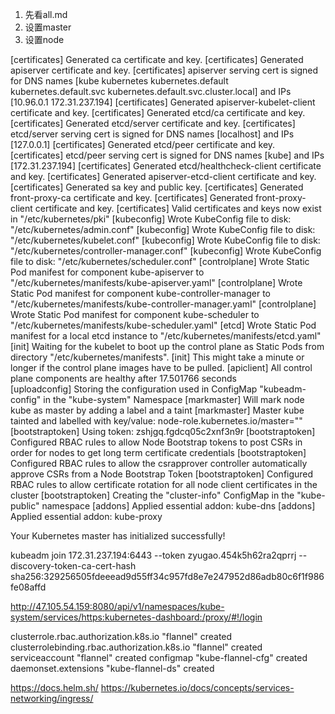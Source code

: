 1. 先看all.md
2. 设置master
3. 设置node


[certificates] Generated ca certificate and key.
[certificates] Generated apiserver certificate and key.
[certificates] apiserver serving cert is signed for DNS names [kube kubernetes kubernetes.default kubernetes.default.svc kubernetes.default.svc.cluster.local] and IPs [10.96.0.1 172.31.237.194]
[certificates] Generated apiserver-kubelet-client certificate and key.
[certificates] Generated etcd/ca certificate and key.
[certificates] Generated etcd/server certificate and key.
[certificates] etcd/server serving cert is signed for DNS names [localhost] and IPs [127.0.0.1]
[certificates] Generated etcd/peer certificate and key.
[certificates] etcd/peer serving cert is signed for DNS names [kube] and IPs [172.31.237.194]
[certificates] Generated etcd/healthcheck-client certificate and key.
[certificates] Generated apiserver-etcd-client certificate and key.
[certificates] Generated sa key and public key.
[certificates] Generated front-proxy-ca certificate and key.
[certificates] Generated front-proxy-client certificate and key.
[certificates] Valid certificates and keys now exist in "/etc/kubernetes/pki"
[kubeconfig] Wrote KubeConfig file to disk: "/etc/kubernetes/admin.conf"
[kubeconfig] Wrote KubeConfig file to disk: "/etc/kubernetes/kubelet.conf"
[kubeconfig] Wrote KubeConfig file to disk: "/etc/kubernetes/controller-manager.conf"
[kubeconfig] Wrote KubeConfig file to disk: "/etc/kubernetes/scheduler.conf"
[controlplane] Wrote Static Pod manifest for component kube-apiserver to "/etc/kubernetes/manifests/kube-apiserver.yaml"
[controlplane] Wrote Static Pod manifest for component kube-controller-manager to "/etc/kubernetes/manifests/kube-controller-manager.yaml"
[controlplane] Wrote Static Pod manifest for component kube-scheduler to "/etc/kubernetes/manifests/kube-scheduler.yaml"
[etcd] Wrote Static Pod manifest for a local etcd instance to "/etc/kubernetes/manifests/etcd.yaml"
[init] Waiting for the kubelet to boot up the control plane as Static Pods from directory "/etc/kubernetes/manifests".
[init] This might take a minute or longer if the control plane images have to be pulled.
[apiclient] All control plane components are healthy after 17.501766 seconds
[uploadconfig] Storing the configuration used in ConfigMap "kubeadm-config" in the "kube-system" Namespace
[markmaster] Will mark node kube as master by adding a label and a taint
[markmaster] Master kube tainted and labelled with key/value: node-role.kubernetes.io/master=""
[bootstraptoken] Using token: zshjgq.fgdcq05c2xnf3n9r
[bootstraptoken] Configured RBAC rules to allow Node Bootstrap tokens to post CSRs in order for nodes to get long term certificate credentials
[bootstraptoken] Configured RBAC rules to allow the csrapprover controller automatically approve CSRs from a Node Bootstrap Token
[bootstraptoken] Configured RBAC rules to allow certificate rotation for all node client certificates in the cluster
[bootstraptoken] Creating the "cluster-info" ConfigMap in the "kube-public" namespace
[addons] Applied essential addon: kube-dns
[addons] Applied essential addon: kube-proxy

Your Kubernetes master has initialized successfully!


kubeadm join 172.31.237.194:6443 --token zyugao.454k5h62ra2qprrj --discovery-token-ca-cert-hash sha256:329256505fdeeead9d55ff34c957fd8e7e247952d86adb80c6f1f986fe08affd


http://47.105.54.159:8080/api/v1/namespaces/kube-system/services/https:kubernetes-dashboard:/proxy/#!/login



clusterrole.rbac.authorization.k8s.io "flannel" created
clusterrolebinding.rbac.authorization.k8s.io "flannel" created
serviceaccount "flannel" created
configmap "kube-flannel-cfg" created
daemonset.extensions "kube-flannel-ds" created



https://docs.helm.sh/
https://kubernetes.io/docs/concepts/services-networking/ingress/

